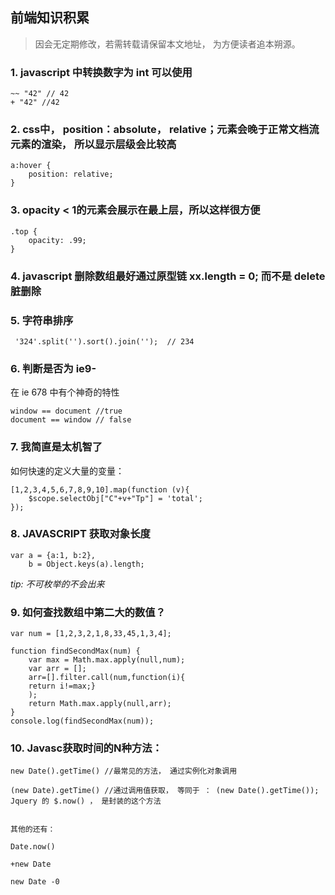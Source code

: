 ## 前端知识积累

> 因会无定期修改，若需转载请保留本文地址， 为方便读者追本朔源。


### 1.  javascript 中转换数字为 int 可以使用
	
	~~ "42" // 42
	+ "42" //42

### 2. css中， position：absolute， relative；元素会晚于正常文档流元素的渲染， 所以显示层级会比较高

	a:hover {
		position: relative;
	}


### 3. opacity < 1的元素会展示在最上层，所以这样很方便

	.top {
		opacity: .99;
	}


### 4. javascript 删除数组最好通过原型链 xx.length = 0; 而不是 delete 脏删除


### 5. 字符串排序

     '324'.split('').sort().join('');  // 234


### 6. 判断是否为 ie9- 

在 ie 678 中有个神奇的特性

 	window == document //true
	document == window // false


### 7. 我简直是太机智了

如何快速的定义大量的变量：

	[1,2,3,4,5,6,7,8,9,10].map(function (v){
        $scope.selectObj["C"+v+"Tp"] = 'total';
    });

### 8. JAVASCRIPT 获取对象长度

    var a = {a:1, b:2},
        b = Object.keys(a).length;

*tip: 不可枚举的不会出来*


### 9. 如何查找数组中第二大的数值？

    var num = [1,2,3,2,1,8,33,45,1,3,4];

    function findSecondMax(num) {
        var max = Math.max.apply(null,num);
        var arr = [];
        arr=[].filter.call(num,function(i){
        return i!=max;}
        );
        return Math.max.apply(null,arr);
    }
    console.log(findSecondMax(num));

### 10. Javasc获取时间的N种方法：

	new Date().getTime() //最常见的方法， 通过实例化对象调用

	(new Date).getTime() //通过调用值获取， 等同于 ： (new Date().getTime()); Jquery 的 $.now() ， 是封装的这个方法

	
	其他的还有： 

	Date.now()
	
	+new Date

	new Date -0

